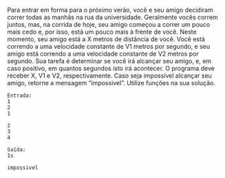 Para entrar em forma para o próximo verão, você e seu amigo decidiram correr todas as manhãs na rua da universidade. Geralmente vocês correm juntos, mas, na corrida de hoje, seu amigo começou a correr um pouco mais cedo e, por isso, está um pouco mais à frente de você. Neste momento, seu amigo está a X metros de distância de você. Você está correndo a uma velocidade constante de V1 metros por segundo, e seu amigo está correndo a uma velocidade constante de V2 metros por segundo. Sua tarefa é determinar se você irá alcançar seu amigo, e, em caso positivo, em quantos segundos isto irá acontecer. O programa deve receber X, V1 e V2, respectivamente. Caso seja impossível alcançar seu amigo, retorne a mensagem “impossivel”. Utilize funções na sua solução.

```
Entrada:
1
2
1

2
3
4
```

```
Saída:
1s

impossivel
```